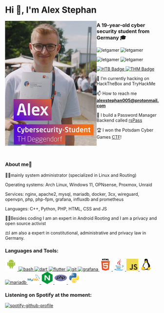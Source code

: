 # Hi 👋, I'm Alex Stephan  
<img align="left" width="300" src="https://github.com/Letgamer/Letgamer/blob/main/image.png">

### A 19-year-old cyber security student from Germany 🎓

  
<img class="image-align-left" src="https://img.shields.io/badge/-HackTheBox-%239FEF00?style=for-the-badge&logo=hackthebox&logoColor=white" alt="letgamer" /> <img class="image-align-left" src="https://img.shields.io/badge/-TryHackMe-%23212C42?style=for-the-badge&logo=tryhackme&logoColor=white" alt="letgamer" />

<img class="image-align-left" src="https://komarev.com/ghpvc/?username=letgamer&label=Profile%20views&color=0e75b6&style=flat" alt="letgamer" /> <img class="image-align-left" src="https://img.shields.io/badge/I%20use-Arch%20btw-orange" alt="letgamer" /> 

<!-- Adjust the size with HTML -->
<a href="https://app.hackthebox.com/profile/342109">
  <img src="https://www.hackthebox.eu/badge/image/342109" alt="HTB Badge" style="width: 250px; height: auto;"/>
</a>
<a href="https://tryhackme.com/p/letgamer">
  <img src="https://tryhackme-badges.s3.amazonaws.com/letgamer.png?cachebuster=1" alt="THM Badge" style="width: 215px; height: auto;"/>
</a>

🔭 I’m currently hacking on HackTheBox and TryHackMe

📫 How to reach me **alexstephan005@protonmail.com**

🦀 I build a Password Manager Backend called [rsPass](https://github.com/Letgamer/rsPass)

🏆 I won the Potsdam Cyber Games [CTF](https://potsdam-cyber-games.de/)!

<br/><br/>

<h3 align="left">About me🚀</h3>

🧑‍🎓mainly system administrator (specialized in Linux and Routing)

Operating systems: Arch Linux, Windows 11, OPNsense, Proxmox, Unraid

Services: nginx, apache2, mysql, mariadb, docker, 3cx, wireguard, openvpn, php, php-fpm, grafana, influxdb and prometheus

Languages: C++, Python, PHP, HTML, CSS and JS

🧑‍💻Besides coding I am an expert in Android Rooting and I am a privacy and open source activist

⚖️I am also a expert in constitutional, administrative and privacy law in Germany.

<h3 align="left">Languages and Tools:</h3>
<p align="left">
  <a href="https://developer.android.com" target="_blank" rel="noreferrer">
    <img src="https://raw.githubusercontent.com/devicons/devicon/master/icons/android/android-original-wordmark.svg" alt="android" width="40" height="40" />
  </a>
  <a href="https://www.gnu.org/software/bash/" target="_blank" rel="noreferrer">
    <img src="https://www.vectorlogo.zone/logos/gnu_bash/gnu_bash-icon.svg" alt="bash" width="40" height="40" />
  </a>
  <a href="https://dart.dev" target="_blank" rel="noreferrer">
    <img src="https://www.vectorlogo.zone/logos/dartlang/dartlang-icon.svg" alt="dart" width="40" height="40" />
  </a>
  <a href="https://flutter.dev" target="_blank" rel="noreferrer">
    <img src="https://www.vectorlogo.zone/logos/flutterio/flutterio-icon.svg" alt="flutter" width="40" height="40" />
  </a>
  <a href="https://git-scm.com/" target="_blank" rel="noreferrer">
    <img src="https://www.vectorlogo.zone/logos/git-scm/git-scm-icon.svg" alt="git" width="40" height="40" />
  </a>
  <a href="https://grafana.com" target="_blank" rel="noreferrer">
    <img src="https://www.vectorlogo.zone/logos/grafana/grafana-icon.svg" alt="grafana" width="40" height="40" />
  </a>
  <a href="https://www.w3.org/html/" target="_blank" rel="noreferrer">
    <img src="https://raw.githubusercontent.com/devicons/devicon/master/icons/html5/html5-original-wordmark.svg" alt="html5" width="40" height="40" />
  </a>
  <a href="https://www.java.com" target="_blank" rel="noreferrer">
    <img src="https://raw.githubusercontent.com/devicons/devicon/master/icons/java/java-original.svg" alt="java" width="40" height="40" />
  </a>
  <a href="https://developer.mozilla.org/en-US/docs/Web/JavaScript" target="_blank" rel="noreferrer">
    <img src="https://raw.githubusercontent.com/devicons/devicon/master/icons/javascript/javascript-original.svg" alt="javascript" width="40" height="40" />
  </a>
  <a href="https://www.linux.org/" target="_blank" rel="noreferrer">
    <img src="https://raw.githubusercontent.com/devicons/devicon/master/icons/linux/linux-original.svg" alt="linux" width="40" height="40" />
  </a>
  <a href="https://mariadb.org/" target="_blank" rel="noreferrer">
    <img src="https://www.vectorlogo.zone/logos/mariadb/mariadb-icon.svg" alt="mariadb" width="40" height="40" />
  </a>
  <a href="https://www.mysql.com/" target="_blank" rel="noreferrer">
    <img src="https://raw.githubusercontent.com/devicons/devicon/master/icons/mysql/mysql-original-wordmark.svg" alt="mysql" width="40" height="40" />
  </a>
  <a href="https://www.nginx.com" target="_blank" rel="noreferrer">
    <img src="https://raw.githubusercontent.com/devicons/devicon/master/icons/nginx/nginx-original.svg" alt="nginx" width="40" height="40" />
  </a>
  <a href="https://www.php.net" target="_blank" rel="noreferrer">
    <img src="https://raw.githubusercontent.com/devicons/devicon/master/icons/php/php-original.svg" alt="php" width="40" height="40" />
  </a>
  <a href="https://www.python.org" target="_blank" rel="noreferrer">
    <img src="https://raw.githubusercontent.com/devicons/devicon/master/icons/python/python-original.svg" alt="python" width="40" height="40" />
  </a>
</p>

<h3 align="left">Listening on Spotify at the moment:</h3>

<!-- https://github.com/kittinan/spotify-github-profile -->
[![spotify-github-profile](https://spotify-github-profile.kittinanx.com/api/view?uid=sm4i1y5wp0ufhi9kdglonsevm&cover_image=true&theme=novatorem&show_offline=false&background_color=000000&bar_color=53b14f&bar_color_cover=false)](https://spotify-github-profile.vercel.app/api/view?uid=sm4i1y5wp0ufhi9kdglonsevm&redirect=true)
